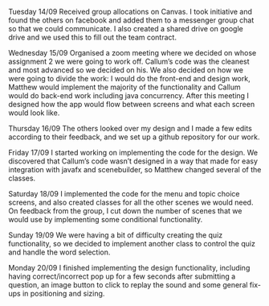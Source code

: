 Tuesday 14/09
Received group allocations on Canvas. I took initiative and found the others on facebook and added them to a messenger group chat so that we could communicate. I also created a shared drive on google drive and we used this to fill out the team contract.

Wednesday 15/09
Organised a zoom meeting where we decided on whose assignment 2 we were going to work off. Callum’s code was the cleanest and most advanced so we decided on his. We also decided on how we were going to divide the work: I would do the front-end and design work, Matthew would implement the majority of the functionality and Callum would do back-end work including java concurrency. After this meeting I designed how the app would flow between screens and what each screen would look like. 

Thursday 16/09
The others looked over my design and I made a few edits according to their feedback, and we set up a github repository for our work.

Friday 17/09
I started working on implementing the code for the design. We discovered that Callum’s code wasn’t designed in a way that made for easy integration with javafx and scenebuilder, so Matthew changed several of the classes.

Saturday 18/09
I implemented the code for the menu and topic choice screens, and also created classes for all the other scenes we would need. On feedback from the group, I cut down the number of scenes that we would use by implementing some conditional functionality. 

Sunday 19/09
We were having a bit of difficulty creating the quiz functionality, so we decided to implement another class to control the quiz and handle the word selection.

Monday 20/09
I finished implementing the design functionality, including having correct/incorrect pop up for a few seconds after submitting a question, an image button to click to replay the sound and some general fix-ups in positioning and sizing. 


